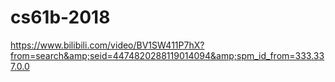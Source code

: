 # cs61b-2018
https://www.bilibili.com/video/BV1SW411P7hX?from=search&amp;seid=4474820288119014094&amp;spm_id_from=333.337.0.0
